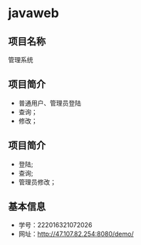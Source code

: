 # javaweb



## 项目名称
   管理系统

## 项目简介
- 普通用户、管理员登陆
- 查询；
- 修改；

## 项目简介
- 登陆;
- 查询;
- 管理员修改；


## 基本信息
- 学号：222016321072026
- 网址：http://47.107.82.254:8080/demo/
